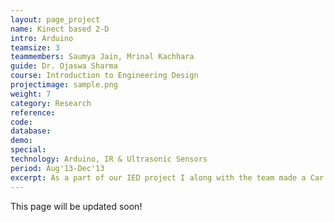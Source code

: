```yaml
---
layout: page_project
name: Kinect based 2-D
intro: Arduino
teamsize: 3
teammembers: Saumya Jain, Mrinal Kachhara
guide: Dr. Ojaswa Sharma
course: Introduction to Engineering Design
projectimage: sample.png
weight: 7
category: Research
reference: 
code: 
database: 
demo:
special:
technology: Arduino, IR & Ultrasonic Sensors
period: Aug'13-Dec'13
excerpt: As a part of our IED project I along with the team made a Car Backing Sensor using an ultrasonic sensor and an Arduino board. We coded the working of the mechanism and displayed the distance on an LCD screen. We also implemented an Automatic Breaking System aimed towards implementing Collision Avoidance.
---
```

This page will be updated soon!